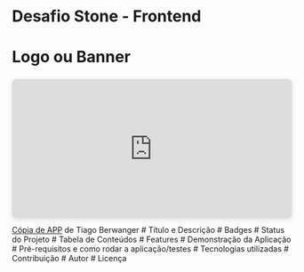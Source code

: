 # Desafio Stone - Frontend
# Logo ou Banner

<div style="position: relative; width: 100%; height: 0; padding-top: 40.2000%;
 padding-bottom: 48px; box-shadow: 0 2px 8px 0 rgba(63,69,81,0.16); margin-top: 1.6em; margin-bottom: 0.9em; overflow: hidden;
 border-radius: 8px; will-change: transform;">
  <iframe style="position: absolute; width: 100%; height: 100%; top: 0; left: 0; border: none; padding: 0;margin: 0;"
    src="https:&#x2F;&#x2F;www.canva.com&#x2F;design&#x2F;DAEbR1E1V24&#x2F;view?embed">
  </iframe>
</div>
<a href="https:&#x2F;&#x2F;www.canva.com&#x2F;design&#x2F;DAEbR1E1V24&#x2F;view?utm_content=DAEbR1E1V24&amp;utm_campaign=designshare&amp;utm_medium=embeds&amp;utm_source=link" target="_blank" rel="noopener">Cópia de APP</a> de Tiago Berwanger
# Título e Descrição
# Badges
# Status do Projeto
# Tabela de Conteúdos
# Features
# Demonstração da Aplicação
# Pré-requisitos e como rodar a aplicação/testes
# Tecnologias utilizadas
# Contribuição
# Autor
# Licença

